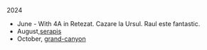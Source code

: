 
2024 
- June - With 4A in Retezat. Cazare la Ursul. Raul este fantastic. 
- August,[serapis](hikes/serapis.md)
- October, [grand-canyon](hikes/grand-canyon.md)





